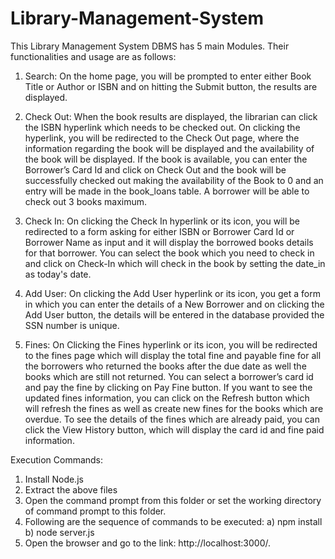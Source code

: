 # Library-Management-System

This Library Management System DBMS has 5 main Modules. Their functionalities and usage are as follows:

1.	Search: On the home page, you will be prompted to enter either Book Title or Author or ISBN and on hitting the Submit button, the results are displayed.

2.	Check Out: When the book results are displayed, the librarian can click the ISBN hyperlink which needs to be checked out. On clicking the hyperlink, you will be redirected to the Check Out page, where the information regarding the book will be displayed and the availability of the book will be displayed. If the book is available, you can enter the Borrower’s Card Id and click on Check Out and the book will be successfully checked out making the availability of the Book to 0 and an entry will be made in the book_loans table. A borrower will be able to check out 3 books maximum.

3.	Check In: On clicking the Check In hyperlink or its icon, you will be redirected to a form asking for either ISBN or Borrower Card Id or Borrower Name as input and it will display the borrowed books details for that borrower. You can select the book which you need to check in and click on Check-In which will check in the book by setting the date_in as today's date.

4.	Add User: On clicking the Add User hyperlink or its icon, you get a form in which you can enter the details of a New Borrower and on clicking the Add User button, the details will be entered in the database provided the SSN number is unique.

5.	Fines: On Clicking the Fines hyperlink or its icon, you will be redirected to the fines page which will display the total fine and payable fine for all the borrowers who returned the books after the due date as well the books which are still not returned. You can select a borrower’s card id and pay the fine by clicking on Pay Fine button. If you want to see the updated fines information, you can click on the Refresh button which will refresh the fines as well as create new fines for the books which are overdue. To see the details of the fines which are already paid, you can click the View History button, which will display the card id and fine paid information.

Execution Commands:

1) Install Node.js
2) Extract the above files
3) Open the command prompt from this folder or set the working directory of command prompt to this folder.
3) Following are the sequence of commands to be executed:
	a) npm install
	b) node server.js
4) Open the browser and go to the link: http://localhost:3000/.



